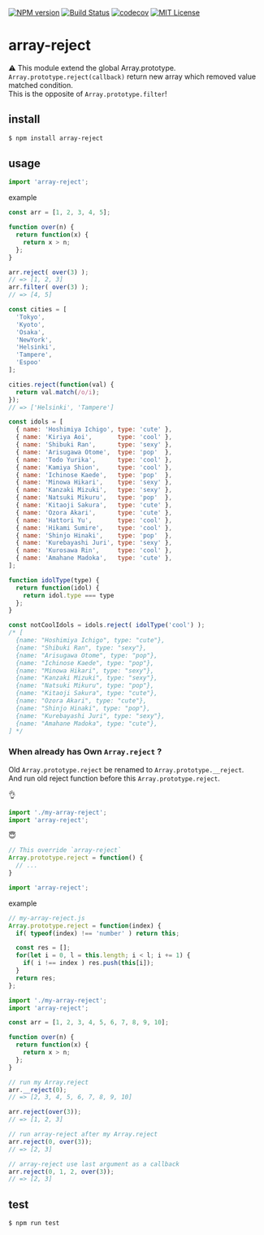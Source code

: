 [![NPM version](https://badgen.net/npm/v/array-reject)](https://www.npmjs.com/package/array-reject)
[![Build Status](https://travis-ci.org/chaika-design/array_reject.svg?branch=master)](https://travis-ci.org/chaika-design/array_reject)
[![codecov](https://codecov.io/gh/chaika-design/array_reject/branch/master/graph/badge.svg)](https://codecov.io/gh/chaika-design/array_reject)
[![MIT License](http://img.shields.io/badge/license-MIT-green.svg?style=flat)](https://github.com/chaika-design/array_reject/blob/master/package.json)

# array-reject

:warning: This module extend the global Array.prototype.  
`Array.prototype.reject(callback)` return new array which removed value matched condition.  
This is the opposite of `Array.prototype.filter`!

## install

```sh
$ npm install array-reject
```

## usage

```js
import 'array-reject';
```

example

```js
const arr = [1, 2, 3, 4, 5];

function over(n) {
  return function(x) {
    return x > n;
  };
}

arr.reject( over(3) );
// => [1, 2, 3]
arr.filter( over(3) );
// => [4, 5]
```

```js
const cities = [
  'Tokyo',
  'Kyoto',
  'Osaka',
  'NewYork',
  'Helsinki',
  'Tampere',
  'Espoo'
];

cities.reject(function(val) {
  return val.match(/o/i);
});
// => ['Helsinki', 'Tampere']
```

```js
const idols = [
  { name: 'Hoshimiya Ichigo', type: 'cute' },
  { name: 'Kiriya Aoi',       type: 'cool' },
  { name: 'Shibuki Ran',      type: 'sexy' },
  { name: 'Arisugawa Otome',  type: 'pop'  },
  { name: 'Todo Yurika',      type: 'cool' },
  { name: 'Kamiya Shion',     type: 'cool' },
  { name: 'Ichinose Kaede',   type: 'pop'  },
  { name: 'Minowa Hikari',    type: 'sexy' },
  { name: 'Kanzaki Mizuki',   type: 'sexy' },
  { name: 'Natsuki Mikuru',   type: 'pop'  },
  { name: 'Kitaoji Sakura',   type: 'cute' },
  { name: 'Ozora Akari',      type: 'cute' },
  { name: 'Hattori Yu',       type: 'cool' },
  { name: 'Hikami Sumire',    type: 'cool' },
  { name: 'Shinjo Hinaki',    type: 'pop'  },
  { name: 'Kurebayashi Juri', type: 'sexy' },
  { name: 'Kurosawa Rin',     type: 'cool' },
  { name: 'Amahane Madoka',   type: 'cute' },
];

function idolType(type) {
  return function(idol) {
    return idol.type === type
  };
}

const notCoolIdols = idols.reject( idolType('cool') );
/* [
  {name: "Hoshimiya Ichigo", type: "cute"},
  {name: "Shibuki Ran", type: "sexy"},
  {name: "Arisugawa Otome", type: "pop"},
  {name: "Ichinose Kaede", type: "pop"},
  {name: "Minowa Hikari", type: "sexy"},
  {name: "Kanzaki Mizuki", type: "sexy"},
  {name: "Natsuki Mikuru", type: "pop"},
  {name: "Kitaoji Sakura", type: "cute"},
  {name: "Ozora Akari", type: "cute"},
  {name: "Shinjo Hinaki", type: "pop"},
  {name: "Kurebayashi Juri", type: "sexy"},
  {name: "Amahane Madoka", type: "cute"},
] */
```

### When already has Own `Array.reject` ?

Old `Array.prototype.reject` be renamed to `Array.prototype.__reject`.  
And run old reject function before this `Array.prototype.reject`.

:ok_hand:
```js
import './my-array-reject';
import 'array-reject';
```

:innocent:
```js
// This override `array-reject` 
Array.prototype.reject = function() {
  // ...
}

import 'array-reject';
```

example

```js
// my-array-reject.js
Array.prototype.reject = function(index) {
  if( typeof(index) !== 'number' ) return this;

  const res = [];
  for(let i = 0, l = this.length; i < l; i += 1) {
    if( i !== index ) res.push(this[i]);
  }
  return res;
};
```

```js
import './my-array-reject';
import 'array-reject';

const arr = [1, 2, 3, 4, 5, 6, 7, 8, 9, 10];

function over(n) {
  return function(x) {
    return x > n;
  };
}

// run my Array.reject
arr.__reject(0);
// => [2, 3, 4, 5, 6, 7, 8, 9, 10]

arr.reject(over(3));
// => [1, 2, 3]

// run array-reject after my Array.reject
arr.reject(0, over(3));
// => [2, 3]

// array-reject use last argument as a callback
arr.reject(0, 1, 2, over(3));
// => [2, 3]
```

## test

```sh
$ npm run test
```

